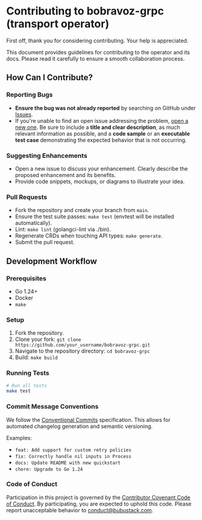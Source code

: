 # Contributing to bobravoz-grpc (transport operator)

First off, thank you for considering contributing. Your help is appreciated.

This document provides guidelines for contributing to the operator and its docs. Please read it carefully to ensure a smooth collaboration process.

## How Can I Contribute?

### Reporting Bugs

- **Ensure the bug was not already reported** by searching on GitHub under [Issues](https://github.com/bubustack/bobravoz-grpc/issues).
- If you're unable to find an open issue addressing the problem, [open a new one](https://github.com/bubustack/bobravoz-grpc/issues/new). Be sure to include a **title and clear description**, as much relevant information as possible, and a **code sample** or an **executable test case** demonstrating the expected behavior that is not occurring.

### Suggesting Enhancements

- Open a new issue to discuss your enhancement. Clearly describe the proposed enhancement and its benefits.
- Provide code snippets, mockups, or diagrams to illustrate your idea.

### Pull Requests

- Fork the repository and create your branch from `main`.
- Ensure the test suite passes: `make test` (envtest will be installed automatically).
- Lint: `make lint` (golangci-lint via ./bin).
- Regenerate CRDs when touching API types: `make generate`.
- Submit the pull request.

## Development Workflow

### Prerequisites

- Go 1.24+
- Docker
- `make`

### Setup

1.  Fork the repository.
2.  Clone your fork: `git clone https://github.com/your_username/bobravoz-grpc.git`
3.  Navigate to the repository directory: `cd bobravoz-grpc`
4.  Build: `make build`

### Running Tests

```bash
# Run all tests
make test
```

### Commit Message Conventions

We follow the [Conventional Commits](https://www.conventionalcommits.org/en/v1.0.0/) specification. This allows for automated changelog generation and semantic versioning.

Examples:
- `feat: Add support for custom retry policies`
- `fix: Correctly handle nil inputs in Process`
- `docs: Update README with new quickstart`
- `chore: Upgrade to Go 1.24`

### Code of Conduct

Participation in this project is governed by the
[Contributor Covenant Code of Conduct](./CODE_OF_CONDUCT.md). By participating,
you are expected to uphold this code. Please report unacceptable behavior to
conduct@bubustack.com.


